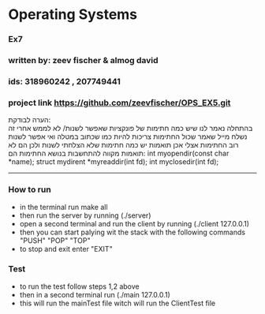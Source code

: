 # Operating Systems  
### Ex7
### written by: zeev fischer & almog david
### ids: 318960242 , 207749441
### project link https://github.com/zeevfischer/OPS_EX5.git  
הערה לבודקת:  
בהתחלה נאמר לנו שיש כמה חתימות של פונקציות שאפשר לשנות/ לא לממש 
אחרי זה נשלח מייל שאמר שכול החתימות צריכות להיות כמו שכתוב במטלה ואי אפשר לשנות 
רוב החתימות אצלי אכן תואמות יש כמה חתימות שלא הצלחתי לשנות ולכן הם לא תואמות מקווה להתחשבות בנושא 
החתימות הם:
int myopendir(const char *name);
struct mydirent *myreaddir(int fd); 
int myclosedir(int fd); 

---

### How to run
* in the terminal run make all  
* then run the server by running (./server)  
* open a second terminal and run the client by running (./client 127.0.0.1)  
* then you can start palying wit the stack with the following commands "PUSH" "POP" "TOP"  
* to stop and exit enter "EXIT"  

### Test
* to run the test follow steps 1,2 above  
* then in a second terminal run (./main 127.0.0.1)  
* this will run the mainTest file witch will run the ClientTest file

